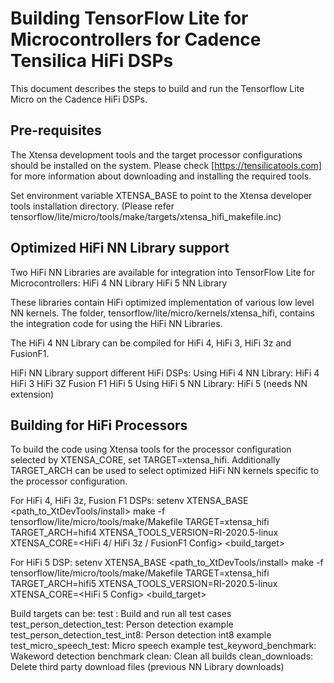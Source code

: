 # Building TensorFlow Lite for Microcontrollers for Cadence Tensilica HiFi DSPs

This document describes the steps to build and run the Tensorflow Lite Micro on
the Cadence HiFi DSPs.

## Pre-requisites

The Xtensa development tools and the target processor configurations should be
installed on the system. Please check [https://tensilicatools.com] for more
information about downloading and installing the required tools.

Set environment variable XTENSA_BASE to point to the Xtensa developer tools 
installation directory.
(Please refer tensorflow/lite/micro/tools/make/targets/xtensa_hifi_makefile.inc) 

## Optimized HiFi NN Library support  
  
Two HiFi NN Libraries are available for integration into TensorFlow Lite 
for Microcontrollers:
HiFi 4 NN Library
HiFi 5 NN Library

These libraries contain HiFi optimized implementation of various low level 
NN kernels. The folder, tensorflow/lite/micro/kernels/xtensa_hifi, contains the integration
code for using the HiFi NN Libraries.

The HiFi 4 NN Library can be compiled for HiFi 4, HiFi 3, HiFi 3z and FusionF1. 
  
HiFi NN Library support different HiFi DSPs:
Using HiFi 4 NN Library:
  HiFi 4 
  HiFi 3 
  HiFi 3Z
  Fusion F1
  HiFi 5 
Using HiFi 5 NN Library:
  HiFi 5 (needs NN extension)
  

## Building for HiFi Processors

To build the code using Xtensa tools for the processor configuration selected by
XTENSA_CORE, set TARGET=xtensa_hifi. Additionally TARGET_ARCH can be used to
select optimized HiFi NN kernels specific to the processor configuration.

For HiFi 4, HiFi 3z, Fusion F1 DSPs:
setenv XTENSA_BASE <path_to_XtDevTools/install>
make -f tensorflow/lite/micro/tools/make/Makefile TARGET=xtensa_hifi TARGET_ARCH=hifi4 XTENSA_TOOLS_VERSION=RI-2020.5-linux XTENSA_CORE=<HiFi 4/ HiFi 3z / FusionF1 Config> <build_target>

For HiFi 5 DSP:
setenv XTENSA_BASE <path_to_XtDevTools/install>
make -f tensorflow/lite/micro/tools/make/Makefile TARGET=xtensa_hifi TARGET_ARCH=hifi5 XTENSA_TOOLS_VERSION=RI-2020.5-linux XTENSA_CORE=<HiFi 5 Config> <build_target>

Build targets can be:
test : Build and run all test cases
test_person_detection_test: Person detection example
test_person_detection_test_int8: Person detection int8 example
test_micro_speech_test: Micro speech example
test_keyword_benchmark: Wakeword detection benchmark
clean: Clean all builds
clean_downloads: Delete third party download files (previous NN Library downloads)

